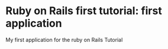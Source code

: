 # Ruby on Rails first tutorial:  first application

My first application for the ruby on Rails Tutorial